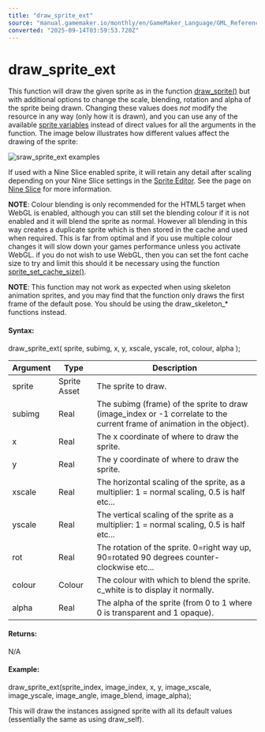 ```yaml
---
title: "draw_sprite_ext"
source: "manual.gamemaker.io/monthly/en/GameMaker_Language/GML_Reference/Drawing/Sprites_And_Tiles/draw_sprite_ext.htm"
converted: "2025-09-14T03:59:53.720Z"
---
```


# draw\_sprite\_ext

This function will draw the given sprite as in the function [draw\_sprite()](draw_sprite.md) but with additional options to change the scale, blending, rotation and alpha of the sprite being drawn. Changing these values does _not_ modify the resource in any way (only how it is drawn), and you can use any of the available [sprite variables](../../Asset_Management/Sprites/Sprite_Instance_Variables/Sprite_Instance_Variables.md) instead of direct values for all the arguments in the function. The image below illustrates how different values affect the drawing of the sprite:

![sraw_sprite_ext examples](../../../../assets/Images/Scripting_Reference/GML/Reference/Drawing/spr_ext.png)

If used with a Nine Slice enabled sprite, it will retain any detail after scaling depending on your Nine Slice settings in the [Sprite Editor](../../../../The_Asset_Editors/Sprites.md). See the page on [Nine Slice](../../../../The_Asset_Editors/Sprite_Properties/Nine_Slices.md) for more information.

**NOTE**: Colour blending is only recommended for the HTML5 target when WebGL is enabled, although you can still set the blending colour if it is not enabled and it will blend the sprite as normal. However all blending in this way creates a duplicate sprite which is then stored in the cache and used when required. This is far from optimal and if you use multiple colour changes it will slow down your games performance unless you activate WebGL. if you do not wish to use WebGL, then you can set the font cache size to try and limit this should it be necessary using the function [sprite\_set\_cache\_size()](../../Asset_Management/Sprites/Sprite_Manipulation/sprite_set_cache_size_ext.md).

**NOTE**: This function may not work as expected when using skeleton animation sprites, and you may find that the function only draws the first frame of the default pose. You should be using the draw\_skeleton\_\* functions instead.

#### Syntax:

draw\_sprite\_ext( sprite, subimg, x, y, xscale, yscale, rot, colour, alpha );

| Argument | Type | Description |
| --- | --- | --- |
| sprite | Sprite Asset | The sprite to draw. |
| subimg | Real | The subimg (frame) of the sprite to draw (image_index or -1 correlate to the current frame of animation in the object). |
| x | Real | The x coordinate of where to draw the sprite. |
| y | Real | The y coordinate of where to draw the sprite. |
| xscale | Real | The horizontal scaling of the sprite, as a multiplier: 1 = normal scaling, 0.5 is half etc... |
| yscale | Real | The vertical scaling of the sprite as a multiplier: 1 = normal scaling, 0.5 is half etc... |
| rot | Real | The rotation of the sprite. 0=right way up, 90=rotated 90 degrees counter-clockwise etc... |
| colour | Colour | The colour with which to blend the sprite. c_white is to display it normally. |
| alpha | Real | The alpha of the sprite (from 0 to 1 where 0 is transparent and 1 opaque). |

#### Returns:

N/A

#### Example:

draw\_sprite\_ext(sprite\_index, image\_index, x, y, image\_xscale, image\_yscale, image\_angle, image\_blend, image\_alpha);

This will draw the instances assigned sprite with all its default values (essentially the same as using draw\_self).
